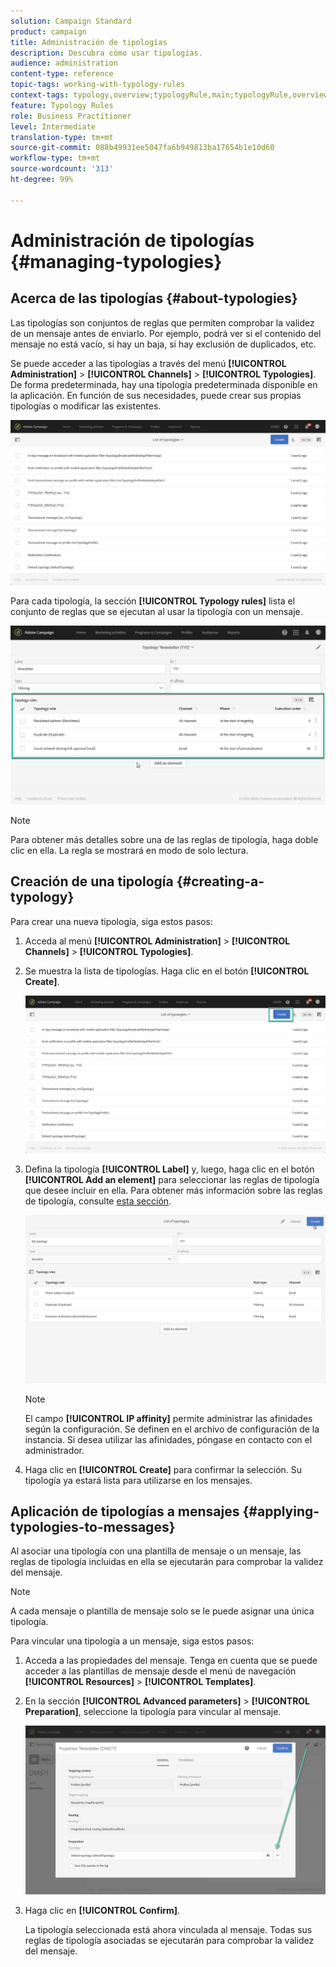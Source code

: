 ```yaml
---
solution: Campaign Standard
product: campaign
title: Administración de tipologías
description: Descubra cómo usar tipologías.
audience: administration
content-type: reference
topic-tags: working-with-typology-rules
context-tags: typology,overview;typologyRule,main;typologyRule,overview
feature: Typology Rules
role: Business Practitioner
level: Intermediate
translation-type: tm+mt
source-git-commit: 088b49931ee5047fa6b949813ba17654b1e10d60
workflow-type: tm+mt
source-wordcount: '313'
ht-degree: 99%

---
```



# Administración de tipologías {#managing-typologies}

## Acerca de las tipologías {#about-typologies}

Las tipologías son conjuntos de reglas que permiten comprobar la validez de un mensaje antes de enviarlo. Por ejemplo, podrá ver si el contenido del mensaje no está vacío, si hay un baja, si hay exclusión de duplicados, etc.

Se puede acceder a las tipologías a través del menú **[!UICONTROL Administration]** > **[!UICONTROL Channels]** > **[!UICONTROL Typologies]**. De forma predeterminada, hay una tipología predeterminada disponible en la aplicación. En función de sus necesidades, puede crear sus propias tipologías o modificar las existentes.

![](assets/typologies-list.png)

Para cada tipología, la sección **[!UICONTROL Typology rules]** lista el conjunto de reglas que se ejecutan al usar la tipología con un mensaje.

![](assets/typology_typo-rule-list.png)

>[!NOTE]
>
>Para obtener más detalles sobre una de las reglas de tipología, haga doble clic en ella. La regla se mostrará en modo de solo lectura.

## Creación de una tipología {#creating-a-typology}

Para crear una nueva tipología, siga estos pasos:

1. Acceda al menú **[!UICONTROL Administration]** > **[!UICONTROL Channels]** > **[!UICONTROL Typologies]**.

1. Se muestra la lista de tipologías. Haga clic en el botón **[!UICONTROL Create]**.

   ![](assets/typologies-create.png)

1. Defina la tipología **[!UICONTROL Label]** y, luego, haga clic en el botón **[!UICONTROL Add an element]** para seleccionar las reglas de tipología que desee incluir en ella. Para obtener más información sobre las reglas de tipología, consulte [esta sección](../../sending/using/managing-typology-rules.md).

   ![](assets/typology_addrules.png)

   >[!NOTE]
   >
   >El campo **[!UICONTROL IP affinity]** permite administrar las afinidades según la configuración. Se definen en el archivo de configuración de la instancia. Si desea utilizar las afinidades, póngase en contacto con el administrador.

1. Haga clic en **[!UICONTROL Create]** para confirmar la selección. Su tipología ya estará lista para utilizarse en los mensajes.

## Aplicación de tipologías a mensajes {#applying-typologies-to-messages}

Al asociar una tipología con una plantilla de mensaje o un mensaje, las reglas de tipología incluidas en ella se ejecutarán para comprobar la validez del mensaje.

>[!NOTE]
>
>A cada mensaje o plantilla de mensaje solo se le puede asignar una única tipología.

Para vincular una tipología a un mensaje, siga estos pasos:

1. Acceda a las propiedades del mensaje. Tenga en cuenta que se puede acceder a las plantillas de mensaje desde el menú de navegación **[!UICONTROL Resources]** > **[!UICONTROL Templates]**.

1. En la sección **[!UICONTROL Advanced parameters]** > **[!UICONTROL Preparation]**, seleccione la tipología para vincular al mensaje.

   ![](assets/typology_message.png)

1. Haga clic en **[!UICONTROL Confirm]**.

   La tipología seleccionada está ahora vinculada al mensaje. Todas sus reglas de tipología asociadas se ejecutarán para comprobar la validez del mensaje.
